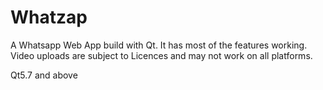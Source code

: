 # Whatzap
A Whatsapp Web App build with Qt. It has most of the features working. Video uploads are subject to Licences and may not work on all platforms.

Qt5.7 and above
